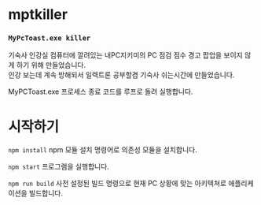 # mptkiller

### `MyPcToast.exe killer`  

기숙사 인강실 컴퓨터에 깔려있는 내PC지키미의 PC 점검 점수 경고 팝업을 보이지 않게 하기 위해 만들었습니다.  
인강 보는데 계속 방해되서 일렉트론 공부할겸 기숙사 쉬는시간에 만들었습니다.  

MyPCToast.exe 프로세스 종료 코드를 루프로 돌려 실행합니다.  

# 시작하기
```npm install```
npm 모듈 설치 명령어로 의존성 모듈을 설치합니다.

```npm start```
프로그램을 실행합니다.

```npm run build```
사전 설정된 빌드 명령으로 현재 PC 상황에 맞는 아키텍쳐로 애플리케이션을 빌드합니다.
